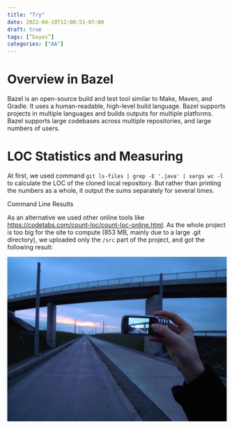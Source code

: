 ```yaml
---
title: "Try"
date: 2022-04-10T12:00:51-07:00
draft: true
tags: [“bayes”]
categories: ["AA"]
---
```


# **Overview in Bazel**

Bazel is an open-source build and test tool similar to Make, Maven, and Gradle. It uses a human-readable, high-level build language. Bazel supports projects in multiple languages and builds outputs for multiple platforms. Bazel supports large codebases across multiple repositories, and large numbers of users.

# **LOC Statistics and Measuring**

At first, we used command `git ls-files | grep -E '.java' | xargs wc -l` to calculate the LOC of the cloned local repository. But rather than printing the numbers as a whole, it output the sums separately for several times.

Command Line Results

As an alternative we used other online tools like https://codetabs.com/count-loc/count-loc-online.html. As the whole project is too big for the site to compute (853 MB, mainly due to a large .git directory), we uploaded only the `/src` part of the project, and got the following result:

![1200px-Image_created_with_a_mobile_phone.png](https://raw.githubusercontent.com/KaneBetter/webImage/main/2022/04/10-15-53-06-1200px-Image_created_with_a_mobile_phone.png)
